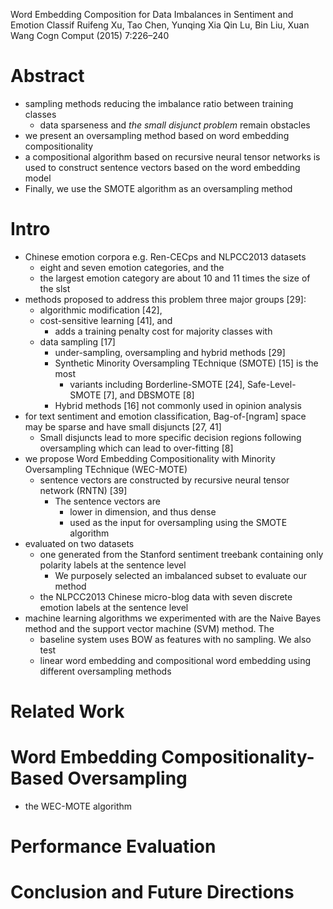 Word Embedding Composition for Data Imbalances in Sentiment and Emotion Classif
Ruifeng Xu, Tao Chen, Yunqing Xia Qin Lu, Bin Liu, Xuan Wang
Cogn Comput (2015) 7:226–240

# Abstract

* sampling methods reducing the imbalance ratio between training classes
  * data sparseness and _the small disjunct problem_ remain obstacles
* we present an oversampling method based on word embedding compositionality
* a compositional algorithm based on recursive neural tensor networks is used
  to construct sentence vectors based on the word embedding model
* Finally, we use the SMOTE algorithm as an oversampling method

# Intro

* Chinese emotion corpora e.g. Ren-CECps and NLPCC2013 datasets
  * eight and seven emotion categories, and the
  * the largest emotion category are about 10 and 11 times the size of the slst
* methods proposed to address this problem three major groups [29]:
  * algorithmic modification [42],
  * cost-sensitive learning [41], and
    * adds a training penalty cost for majority classes with
  * data sampling [17]
    * under-sampling, oversampling and hybrid methods [29]
    * Synthetic Minority Oversampling TEchnique (SMOTE) [15] is the most
      * variants including Borderline-SMOTE [24], Safe-Level-SMOTE [7], and
        DBSMOTE [8]
    * Hybrid methods [16] not commonly used in opinion analysis
* for text sentiment and emotion classification, Bag-of-[ngram] space
  may be sparse and have small disjuncts [27, 41]
  * Small disjuncts lead to more specific decision regions following
    oversampling which can lead to over-fitting [8]
* we propose Word Embedding Compositionality with Minority Oversampling
  TEchnique (WEC-MOTE)
  * sentence vectors are constructed by recursive neural tensor network
    (RNTN) [39]
    * The sentence vectors are
      * lower in dimension, and thus dense
      * used as the input for oversampling using the SMOTE algorithm
* evaluated on two datasets
  * one generated from the Stanford sentiment treebank
    containing only polarity labels at the sentence level
    * We purposely selected an imbalanced subset to evaluate our method
  * the NLPCC2013 Chinese micro-blog data with
    seven discrete emotion labels at the sentence level
* machine learning algorithms we experimented with are the
  Naive Bayes method and the support vector machine (SVM) method. The
  * baseline system uses BOW as features with no sampling. We also test
  * linear word embedding and compositional word embedding
    using different oversampling methods

# Related Work

# Word Embedding Compositionality-Based Oversampling

* the WEC-MOTE algorithm

# Performance Evaluation

# Conclusion and Future Directions
